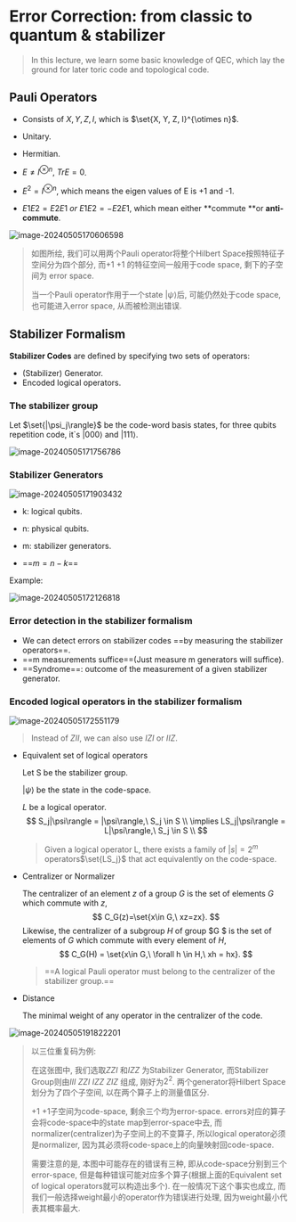# Error Correction: from classic to quantum & stabilizer

> In this lecture, we learn some basic knowledge of QEC, which lay the ground for later toric code and topological code.

## Pauli Operators

+ Consists of $X, Y, Z, I$, which is $\set{X, Y, Z, I}^{\otimes n}$.

+ Unitary.
+ Hermitian.
+ $E\neq I^{\otimes n},\ TrE = 0$.
+ $E^2 = I^{\otimes n}$, which means the eigen values of E is +1 and -1.
+ $E1E2 = E2E1\ or \ E1E2 = -E2E1$, which mean either **commute **or **anti-commute**.

![image-20240505170606598](./../../../../../../code/Markdown/images/image-20240505170606598.png)

> 如图所绘, 我们可以用两个Pauli operator将整个Hilbert Space按照特征子空间分为四个部分, 而+1 +1 的特征空间一般用于code space, 剩下的子空间为 error space.
>
> 当一个Pauli operator作用于一个state $|\psi\rangle$后, 可能仍然处于code space, 也可能进入error space, 从而被检测出错误.



## Stabilizer Formalism

**Stabilizer Codes** are defined  by specifying two sets of operators:

+ (Stabilizer) Generator.
+ Encoded logical operators.

### The stabilizer group

Let $\set{|\psi_j\rangle}$ be the code-word basis states, for three qubits repetition code, it`s $|000\rangle$ and $|111\rangle$.

![image-20240505171756786](./../../../../../../code/Markdown/images/image-20240505171756786.png)

### Stabilizer Generators

![image-20240505171903432](./../../../../../../code/Markdown/images/image-20240505171903432.png)

+ k: logical qubits.
+ n: physical qubits.
+ m: stabilizer generators.

+ ==$m = n-k$==

Example:

![image-20240505172126818](./../../../../../../code/Markdown/images/image-20240505172126818.png)

### Error detection in the stabilizer formalism

+ We can detect errors on stabilizer codes ==by measuring the stabilizer operators==.
+ ==m measurements suffice==(Just measure m generators will suffice).
+ ==Syndrome==: outcome of the measurement of a given stabilizer generator.

### Encoded logical operators in the stabilizer formalism

![image-20240505172551179](./../../../../../../code/Markdown/images/image-20240505172551179.png)

> Instead of $ZII$, we can also use $IZI$ or $IIZ$.

+ Equivalent set of logical operators

  Let S be the stabilizer group.

  $|\psi \rangle$ be the state in the code-space.

  $L$ be a logical operator.
  $$
  S_j|\psi\rangle = |\psi\rangle,\ S_j \in S \\
  \implies LS_j|\psi\rangle = L|\psi\rangle,\ S_j \in S \\
  $$

  > Given a logical operator L, there exists a family of $|s|=2^m$ operators$\set{LS_j}$ that act equivalently on the code-space.

+ Centralizer or Normalizer

  The centralizer of an element $z$ of a group $G$ is the set of elements $G$ which commute with $z$,
  $$
  C_G(z)=\set{x\in G,\ xz=zx}.
  $$
  Likewise, the centralizer of a subgroup $H$ of group $G $ is the set of elements of $G$ which commute with every element of $H$,
  $$
  C_G(H) = \set{x\in G,\ \forall h \in H,\ xh = hx}.
  $$

  > ==A logical Pauli operator must belong to the centralizer of the stabilizer group.==

+ Distance

  The minimal weight of any operator in the centralizer of the code.

![image-20240505191822201](./../../../../../../code/Markdown/images/image-20240505191822201.png)

> 以三位重复码为例:
>
> 在这张图中, 我们选取$ZZI$ 和$IZZ$ 为Stabilizer Generator, 而Stabilizer Group则由$III\ ZZI\ IZZ\ ZIZ$ 组成, 刚好为$2^2$. 两个generator将Hilbert Space 划分为了四个子空间, 以在两个算子上的测量值区分.
>
> +1 +1子空间为code-space, 剩余三个均为error-space.  errors对应的算子会将code-space中的state map到error-space中去, 而normalizer(centralizer)为子空间上的不变算子, 所以logical operator必须是normalizer, 因为其必须将code-space上的向量映射回code-space.
>
> 需要注意的是, 本图中可能存在的错误有三种, 即从code-space分别到三个error-space, 但是每种错误可能对应多个算子(根据上面的Equivalent set of logical operators就可以构造出多个). 在一般情况下这个事实也成立, 而我们一般选择weight最小的operator作为错误进行处理, 因为weight最小代表其概率最大.